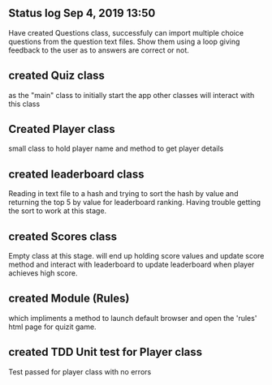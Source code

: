 ## Status log Sep 4, 2019 13:50
Have created Questions class, successfuly can import multiple choice questions from the question text files. Show them using a loop giving feedback to the user as to answers are correct or not.

## created Quiz class
as the "main" class to initially start the app
other classes will interact with this class

## Created Player class
small class to hold player name and method to get player details

## created leaderboard class
Reading in text file to a hash
and trying to sort the hash by value and returning the top 5 by value for leaderboard ranking.
Having trouble getting the sort to work at this stage.

## created Scores class
Empty class at this stage.
will end up holding score values and update score method
and interact with leaderboard to update leaderboard when player achieves high score.

## created Module (Rules) 
which impliments a method to launch default browser and open the 'rules' html page for quizit game.

## created TDD Unit test for Player class
Test passed for player class with no errors

